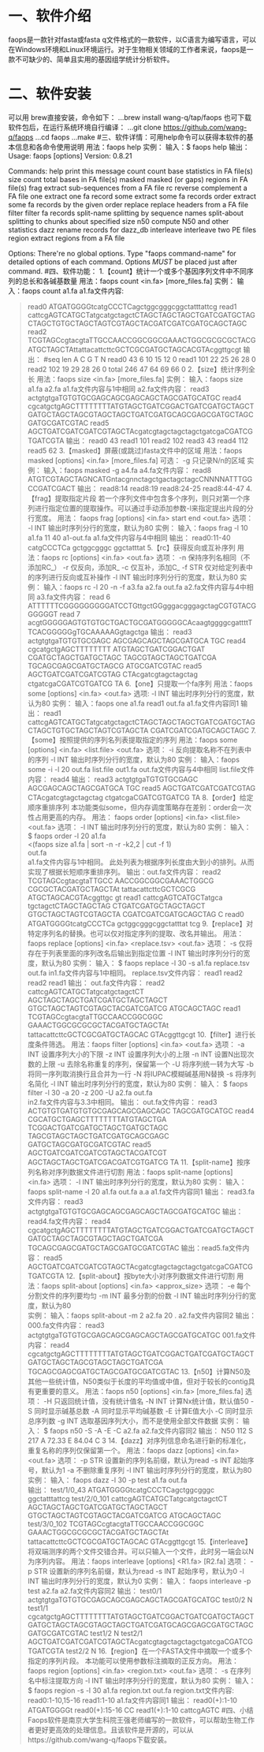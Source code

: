 # 一、软件介绍
faops是一款针对fasta或fasta q文件格式的一款软件，以C语言为编写语言，可以在Windows环境和Linux环境运行。对于生物相关领域的工作者来说，faops是一款不可缺少的、简单且实用的基因组学统计分析软件。
# 二、软件安装
可以用 brew直接安装，命令如下：
...brew install wang-q/tap/faops
也可下载软件包后，在运行系统环境自行编译：
...git clone https://github.com/wang-q/faops
...cd faops
...make
#三、软件详情：可用help命令可以获得本软件的基本信息和各命令使用说明
用法：faops help
实例：
输入：$ faops help
输出：
Usage:     faops <command> [options] <arguments>
Version:   0.8.21

Commands:
    help           print this message
    count          count base statistics in FA file(s)
    size           count total bases in FA file(s)
    masked         masked (or gaps) regions in FA file(s)
    frag           extract sub-sequences from a FA file
    rc             reverse complement a FA file
    one            extract one fa record
    some           extract some fa records
    order          extract some fa records by the given order
    replace        replace headers from a FA file
    filter         filter fa records
    split-name     splitting by sequence names
    split-about    splitting to chunks about specified size
    n50            compute N50 and other statistics
    dazz           rename records for dazz_db
    interleave     interleave two PE files
    region         extract regions from a FA file

Options:
    There're no global options.
    Type "faops command-name" for detailed options of each command.
    Options *MUST* be placed just after command.
#四、软件功能：
1.【count】统计一个或多个基因序列文件中不同序列的总长和各碱基数量
用法：faops count <in.fa> [more_files.fa]
实例：
输入：faops count a1.fa
a1.fa文件内容:
>read0
ATGATGGGGtcatgCCCTCagctggcgggcggctatttattcg
>read1
cattcgAGTCATGCTatgcatgctagctCTAGCTAGCTAGCTGATCGATGCTAGCTAGCTGTGCTAGCTAGTCGTAGCTACGATCGATCGATGCAGCTAGC
>read2
TCGTAGCcgtacgtaTTGCCAACCGGCGGCGAAACTGGCGCGCGCTACGATGCTAGCTAttattacattcttcGCTCGCGATGCTAGCACGTAcggttgcgt
输出：
#seq    len     A       C       G       T       N
read0   43      6       10      15      12      0
read1   101     22      25      26      28      0
read2   102     19      29      28      26      0
total   246     47      64      69      66      0
2.【size】统计序列全长
用法：faops size <in.fa> [more_files.fa]
实例：
输入：faops size a1.fa a2.fa
a1.fa文件内容与1中相同 
a2.fa文件内容：
>read3
actgtgtgaTGTGTGCGAGCAGCGAGCAGCTAGCGATGCATGC
>read4
cgcatgctgAGCTTTTTTTTATGTAGCTGATCGGACTGATCGATGCTAGCTGATGCTAGCTAGCGTAGCTAGCTGATCGATGCAGCGAGCGATGCTAGCGATGCGATCGTAC
>read5
AGCTGATCGATCGATCGTAGCTAcgatcgtagctagctagctgatcgaCGATCGTGATCGTA
输出：
read0   43
read1   101
read2   102
read3   43
read4   112
read5   62
3.【masked】屏蔽(或跳过)fasta文件中的区域
用法：faops masked [options] <in.fa> [more_files.fa]
可选：
-g      只记录N/n的区域
实例：
输入：faops masked -g a4.fa
a4.fa文件内容：
>read8
ATGTCGTAGCTAGNCATGntacgnnctagctgactagctagcCNNNNATTTGGCCGATCGACT
输出：
read8:14
read8:19
read8:24-25
read8:44-47
4.【frag】提取指定片段
若一个序列文件中包含多个序列，则只对第一个序列进行指定位置的提取操作。可以通过手动添加参数-l来指定提出片段的分行宽度。
用法：	faops frag [options] <in.fa> start end <out.fa>
选项：	-l	INT		输出时序列分行的宽度，默认为80
实例：
输入：faops frag -l 10 a1.fa 11 40 a1-out.fa 
a1.fa文件内容与4中相同 
输出：
>read0:11-40
catgCCCTCa
gctggcgggc
ggctatttat
5.【rc】获得反向或互补序列
用法：faops rc [options] <in.fa> <out.fa>
选项：
-n			保持序列名相同（不添加RC_）
-r			仅反向，添加R_
-c			仅互补，添加C_
-f 	  STR	仅对给定列表中的序列进行反向或互补操作
-l	  INT   输出时序列分行的宽度，默认为80
实例：
输入：faops rc -l 20 -n -f a3.fa a2.fa out.fa
a2.fa文件内容与4中相同 
a3.fa文件内容：
>read 6
ATTTTTTCGGGGGGGGGATCCTGttgctGGgggacgggagctagCGTGTACGGGGGGT
>read 7
acgtGGGGGAGTGTGTGCTGACTGCGATGGGGGCAcaagtggggcgattttTTCACGGGGGgTGCAAAAAGgtagctga
输出：
>read3
actgtgtgaTGTGTGCGAGC
AGCGAGCAGCTAGCGATGCA
TGC
>read4
cgcatgctgAGCTTTTTTTT
ATGTAGCTGATCGGACTGAT
CGATGCTAGCTGATGCTAGC
TAGCGTAGCTAGCTGATCGA
TGCAGCGAGCGATGCTAGCG
ATGCGATCGTAC
>read5
AGCTGATCGATCGATCGTAG
CTAcgatcgtagctagctag
ctgatcgaCGATCGTGATCG
TA
6.【one】只提取一个fa序列
用法：faops some [options] <in.fa> <name> <out.fa>
选项:
-l	INT		输出时序列分行的宽度，默认为80
实例：
输入：faops one a1.fa read1 out.fa
a1.fa文件内容同1
输出：
>read1
cattcgAGTCATGCTatgcatgctagctCTAGCTAGCTAGCTGATCGATGCTAGCTAGCTGTGCTAGCTAGTCGTAGCTA
CGATCGATCGATGCAGCTAGC
7.【some】按照提供的序列名列表提取指定的序列
用法：faops some [options] <in.fa> <list.file> <out.fa>
选项：
-i			反向提取名称不在列表中的序列
-l	INT		输出时序列分行的宽度，默认为80
实例：
输入：faops some -i -l 20 out.fa list.file out1.fa 
out.fa文件内容与4中相同
list.file文件内容：
>read4
输出：
>read3
actgtgtgaTGTGTGCGAGC
AGCGAGCAGCTAGCGATGCA
TGC
>read5
AGCTGATCGATCGATCGTAG
CTAcgatcgtagctagctag
ctgatcgaCGATCGTGATCG
TA
8.【order】给定顺序重排序列
本功能类似some，但内存调度策略存在差别：order会一次性占用更高的内存。
用法：	faops order [options] <in.fa> <list.file> <out.fa>
选项：
-l	INT		输出时序列分行的宽度，默认为80
实例：
输入：
$ faops order -l 20 a1.fa \
 	<(faops size a1.fa | sort -n -r -k2,2 | cut -f 1) \
out.fa  
a1.fa文件内容与1中相同。
此处列表为根据序列长度由大到小的排列。从而实现了根据长短顺序重排序列。
输出：out.fa文件内容：
>read2
TCGTAGCcgtacgtaTTGCC
AACCGGCGGCGAAACTGGCG
CGCGCTACGATGCTAGCTAt
tattacattcttcGCTCGCG
ATGCTAGCACGTAcggttgc
gt
>read1
cattcgAGTCATGCTatgca
tgctagctCTAGCTAGCTAG
CTGATCGATGCTAGCTAGCT
GTGCTAGCTAGTCGTAGCTA
CGATCGATCGATGCAGCTAG
C
>read0
ATGATGGGGtcatgCCCTCa
gctggcgggcggctatttat
tcg
9.【replace】对特定序列名的替换。也可以仅对指定序列的提取、改名并输出。
用法：faops replace [options] <in.fa> <replace.tsv> <out.fa>
选项：	
-s			仅将存在于列表里面的序列改名后输出到指定位置
-l	INT		输出时序列分行的宽度，默认为80
实例：
输入：
$ faops replace -l 30 -s a1.fa replace.tsv out.fa
in1.fa文件内容与1中相同。
replace.tsv文件内容：
read1	read2
read2	read1
输出：
out.fa文件内容：
>read2
cattcgAGTCATGCTatgcatgctagctCT
AGCTAGCTAGCTGATCGATGCTAGCTAGCT
GTGCTAGCTAGTCGTAGCTACGATCGATCG
ATGCAGCTAGC
>read1
TCGTAGCcgtacgtaTTGCCAACCGGCGGC
GAAACTGGCGCGCGCTACGATGCTAGCTAt
tattacattcttcGCTCGCGATGCTAGCAC
GTAcggttgcgt
10.【filter】进行长度条件筛选。
用法：faops filter [options] <in.fa> <out.fa>
选项：	
-a	INT		设置序列大小的下限
-z	INT		设置序列大小的上限
-n	INT		设置N出现次数的上限
-u			去除名称重复的序列，保留第一个
-U			将序列统一转为大写
-b			将同一序列取消换行且合并为一行
-N			将IUPAC模糊碱基用N替换
-s 			将序列名简化
-l	INT		输出时序列分行的宽度，默认为80
实例：
输入：
$ faops filter -l 30 -a 20 -z 200 -U a2.fa out.fa  
in2.fa文件内容与3.3中相同。
输出：
out.fa文件内容：
>read3
ACTGTGTGATGTGTGCGAGCAGCGAGCAGC
TAGCGATGCATGC
>read4
CGCATGCTGAGCTTTTTTTTATGTAGCTGA
TCGGACTGATCGATGCTAGCTGATGCTAGC
TAGCGTAGCTAGCTGATCGATGCAGCGAGC
GATGCTAGCGATGCGATCGTAC
>read5
AGCTGATCGATCGATCGTAGCTACGATCGT
AGCTAGCTAGCTGATCGACGATCGTGATCG
TA
11.【split-name】按序列名称对序列数据文件进行切割
用法：faops split-name [options] <in.fa> <outdir>
选项：	
-l	INT		输出时序列分行的宽度，默认为80
实例：
输入：faops split-name -l 20 a1.fa out.fa a.a
a1.fa文件内容同1
输出：
read3.fa文件内容：
>read3
actgtgtgaTGTGTGCGAGCAGCGAGCAGCTAGCGATGCATGC
输出：read4.fa文件内容：
>read4
cgcatgctgAGCTTTTTTTTATGTAGCTGATCGGACTGATCGATGCTAGCTGATGCTAGCTAGCGTAGCTAGCTGATCGA
TGCAGCGAGCGATGCTAGCGATGCGATCGTAC
输出：read5.fa文件内容：
>read5
AGCTGATCGATCGATCGTAGCTAcgatcgtagctagctagctgatcgaCGATCGTGATCGTA
12.【split-about】按byte大小对序列数据文件进行切割
用法：faops split-about [options] <in.fa> <approx_size> <outdir>
选项：
-e			每个分割文件的序列要均匀
-m	INT		最多分割的份数
-l	INT		输出时序列分行的宽度，默认为80		
实例：
输入：faops split-about -m 2 a2.fa 20 . 
a2.fa文件内容同2
输出：
000.fa文件内容：
>read3
actgtgtgaTGTGTGCGAGCAGCGAGCAGCTAGCGATGCATGC
001.fa文件内容：
>read4
cgcatgctgAGCTTTTTTTTATGTAGCTGATCGGACTGATCGATGCTAGCTGATGCTAGCTAGCGTAGCTAGCTGATCGA
TGCAGCGAGCGATGCTAGCGATGCGATCGTAC
13.【n50】计算N50及其他一些统计值，N50类似于长度的平均值或中值，但对于较长的contig具有更重要的意义。
用法：faops n50 [options] <in.fa> [more_files.fa]
选项：
-H			只返回统计值，没有统计值名
-N	INT		计算Nx统计值，默认值50
-S			同时显示碱基总数
-A			同时显示平均碱基数
-E			计算E值大小
-C			同时显示总序列数
-g	INT		选取基因序列大小，而不是使用全部文件数据
实例：
输入：
$ faops n50 -S -A -E -C a2.fa
a2.fa文件内容同2
输出：
N50     112
S       217
A       72.33
E       84.04
C       3
14.【dazz】对序列信息命名进行新的标准化，重复名称的序列仅保留第一个。
用法：faops dazz [options] <in.fa> <out.fa>
选项：	
-p	STR	设置新的序列名前缀，默认为read
-s	INT		起始序号，默认为1
-a			不删除重复序列
-l	INT		输出时序列分行的宽度，默认为80
实例：
输入：
faops dazz -l 30 -p test a1.fa out.fa  
输出：
>test/1/0_43
ATGATGGGGtcatgCCCTCagctggcgggc
ggctatttattcg
>test/2/0_101
cattcgAGTCATGCTatgcatgctagctCT
AGCTAGCTAGCTGATCGATGCTAGCTAGCT
GTGCTAGCTAGTCGTAGCTACGATCGATCG
ATGCAGCTAGC
>test/3/0_102
TCGTAGCcgtacgtaTTGCCAACCGGCGGC
GAAACTGGCGCGCGCTACGATGCTAGCTAt
tattacattcttcGCTCGCGATGCTAGCAC
GTAcggttgcgt
15.【interleave】将双端测序的两个文件交错合并。可以只输入一个文件，此时另一端会以N为序列内容。
用法：faops interleave [options] <R1.fa> [R2.fa]
选项：	
-p	STR	设置新的序列名前缀，默认为read
-s	INT		起始序号，默认为0
-l	INT		输出时序列分行的宽度，默认为0
实例：
输入：
faops interleave -p test a2.fa
a2.fa文件内容同2
输出：
>test0/1
actgtgtgaTGTGTGCGAGCAGCGAGCAGCTAGCGATGCATGC
>test0/2
N
>test1/1
cgcatgctgAGCTTTTTTTTATGTAGCTGATCGGACTGATCGATGCTAGCTGATGCTAGCTAGCGTAGCTAGCTGATCGATGCAGCGAGCGATGCTAGCGATGCGATCGTAC
>test1/2
N
>test2/1
AGCTGATCGATCGATCGTAGCTAcgatcgtagctagctagctgatcgaCGATCGTGATCGTA
>test2/2
N
16.【region】在一个FASTA文件中摘取一个或多个指定的序列片段。
本功能可以使用参数标注摘取的正反方向。
用法：	
faops region [options] <in.fa> <region.txt> <out.fa>
选项：	
-s			在序列名中标注提取方向
-l	INT		输出时序列分行的宽度，默认为80
实例：
输入：
$ faops region -s -l 30 a1.fa region.txt out.fa
region.txt文件内容:
read0:1-10,15-16
read1:1-10
a1.fa文件内容同1
输出：
>read0(+):1-10
ATGATGGGGt
>read0(+):15-16
CC
>read1(+):1-10
cattcgAGTC
#四、小结
Faops软件是南京大学生科院王强老师编写的一款软件，可以帮助生物工作者更好更高效的处理信息。且该软件是开源的，可以从https://github.com/wang-q/faops下载安装。


















